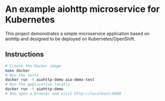 # An example aiohttp microservice for Kubernetes

This project demonstrates a simple microservice application based on aiohttp
and designed to be deployed on Kubernetes/OpenShift.

## Instructions

```bash
# Create the Docker image
make docker
# Run the tests
docker run -t aiohttp-demo aio-demo-test
# Run the application locally
docker run -t aiohttp-demo
# Now open a browser and visit http://localhost:8080
```
